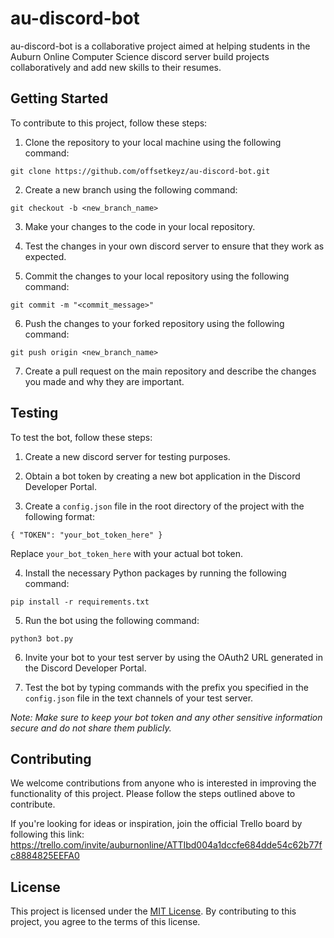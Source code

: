 # au-discord-bot

au-discord-bot is a collaborative project aimed at helping students in the Auburn Online Computer Science discord server build projects collaboratively and add new skills to their resumes.

## Getting Started

To contribute to this project, follow these steps:

1.  Clone the repository to your local machine using the following command:

`git clone https://github.com/offsetkeyz/au-discord-bot.git` 

2.  Create a new branch using the following command:

`git checkout -b <new_branch_name>` 

3.  Make your changes to the code in your local repository.
    
4.  Test the changes in your own discord server to ensure that they work as expected.
    
5.  Commit the changes to your local repository using the following command:

`git commit -m "<commit_message>"` 

6.  Push the changes to your forked repository using the following command:

`git push origin <new_branch_name>` 

7.  Create a pull request on the main repository and describe the changes you made and why they are important.

## Testing

To test the bot, follow these steps:

1.  Create a new discord server for testing purposes.
    
2.  Obtain a bot token by creating a new bot application in the Discord Developer Portal.
    
3.  Create a `config.json` file in the root directory of the project with the following format:

`{
  "TOKEN": "your_bot_token_here"
}` 

Replace `your_bot_token_here` with your actual bot token.

4.  Install the necessary Python packages by running the following command:

`pip install -r requirements.txt` 

5.  Run the bot using the following command:

`python3 bot.py` 

6.  Invite your bot to your test server by using the OAuth2 URL generated in the Discord Developer Portal.
    
7.  Test the bot by typing commands with the prefix you specified in the `config.json` file in the text channels of your test server.
    

*Note: Make sure to keep your bot token and any other sensitive information secure and do not share them publicly.*

## Contributing

We welcome contributions from anyone who is interested in improving the functionality of this project. Please follow the steps outlined above to contribute.

If you're looking for ideas or inspiration, join the official Trello board by following this link: https://trello.com/invite/auburnonline/ATTIbd004a1dccfe684dde54c62b77fc8884825EEFA0

## License

This project is licensed under the [MIT License](https://chat.openai.com/LICENSE.md). By contributing to this project, you agree to the terms of this license.

